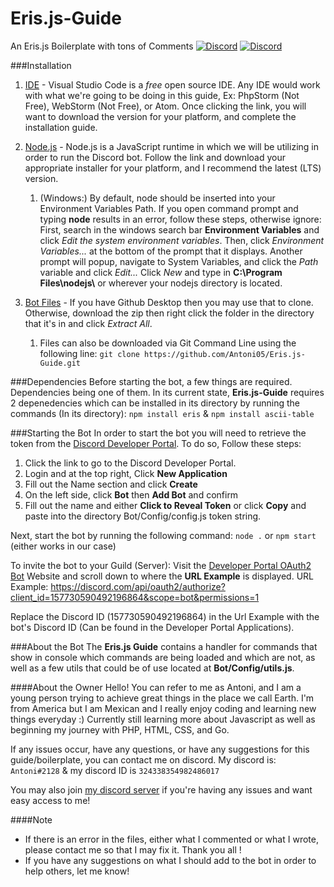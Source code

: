 # Eris.js-Guide
An Eris.js Boilerplate with tons of Comments [![Discord](https://img.shields.io/discord/604134680517804033?color=blue&label=Chat&style=plastic)](https://discord.gg/WNQRVSj) [![Discord](https://img.shields.io/github/stars/Antoni05/Eris.js-Guide?color=blue&label=Stars&style=plastic)](https://github.com/Antoni05/Eris.js-Guide)

###Installation

1. [IDE](https://code.visualstudio.com/) - Visual Studio Code is a *free* open source IDE. Any IDE would work with what we're going to be doing in this guide, Ex: PhpStorm (Not Free), WebStorm (Not Free), or Atom. Once clicking the link, you will want to download the version for your platform, and complete the installation guide. 

1. [Node.js](https://nodejs.org/en/download/) - Node.js is a JavaScript runtime in which we will be utilizing in order to run the Discord bot. Follow the link and download your appropriate installer for your platform, and I recommend the latest (LTS) version. 
    1. (Windows:) By default, node should be inserted into your Environment Variables Path. If you open command prompt and typing **node** results in an error, follow these steps, otherwise ignore: First, search in the windows search bar **Environment Variables** and click *Edit the system environment variables*. Then, click *Environment Variables...* at the bottom of the prompt that it displays. Another prompt will popup, navigate to System Variables, and click the *Path* variable and click *Edit...* Click *New* and type in **C:\Program Files\nodejs\\** or wherever your nodejs directory is located.
    
1. [Bot Files](https://github.com/Antoni05/Eris.js-Guide/archive/master.zip) - If you have Github Desktop then you may use that to clone. Otherwise, download the zip then right click the folder in the directory that it's in and click *Extract All*. 
    1. Files can also be downloaded via Git Command Line using the following line: `git clone https://github.com/Antoni05/Eris.js-Guide.git`
    
###Dependencies
Before starting the bot, a few things are required. Dependencies being one of them. In its current state, **Eris.js-Guide** requires 2 depenedencies which can be installed in its directory by running the commands (In its directory): `npm install eris` & `npm install ascii-table`    
    
###Starting the Bot
In order to start the bot you will need to retrieve the token from the [Discord Developer Portal](https://discord.com/developers/applications). To do so, Follow these steps:
1. Click the link to go to the Discord Developer Portal.
1. Login and at the top right, Click **New Application**
1. Fill out the Name section and click **Create**
1. On the left side, click **Bot** then **Add Bot** and confirm
1. Fill out the name and either **Click to Reveal Token** or click **Copy** and paste into the directory Bot/Config/config.js token string.

Next, start the bot by running the following command: `node .` or `npm start` (either works in our case)

To invite the bot to your Guild (Server): Visit the [Developer Portal OAuth2 Bot](https://discord.com/developers/docs/topics/oauth2#bots) Website and scroll down to where the **URL Example** is displayed. URL Example: https://discord.com/api/oauth2/authorize?client_id=157730590492196864&scope=bot&permissions=1

Replace the Discord ID (157730590492196864) in the Url Example with the bot's Discord ID (Can be found in the Developer Portal Applications). 

###About the Bot
The **Eris.js Guide** contains a handler for commands that show in console which commands are being loaded and which are not, as well as a few utils that could be of use located at **Bot/Config/utils.js**.

####About the Owner
Hello! You can refer to me as Antoni, and I am a young person trying to achieve great things in the place we call Earth. I'm from America but I am Mexican and I really enjoy coding and learning new things everyday :) Currently still learning more about Javascript as well as beginning my journey with PHP, HTML, CSS, and Go.

If any issues occur, have any questions, or have any suggestions for this guide/boilerplate, you can contact me on discord. My discord is: `Antoni#2128` & my discord ID is `324338354982486017`

You may also join [my discord server](https://discord.gg/WNQRVSj) if you're having any issues and want easy access to me!

####Note
- If there is an error in the files, either what I commented or what I wrote, please contact me so that I may fix it. Thank you all ! 
- If you have any suggestions on what I should add to the bot in order to help others, let me know!







